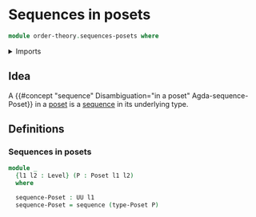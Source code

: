 # Sequences in posets

```agda
module order-theory.sequences-posets where
```

<details><summary>Imports</summary>

```agda
open import foundation.sequences
open import foundation.universe-levels

open import order-theory.posets
```

</details>

## Idea

A
{{#concept "sequence" Disambiguation="in a poset" Agda-sequence-Poset}} in a
[poset](order-theory.posets.md) is a [sequence](foundation.sequences.md) in its
underlying type.

## Definitions

### Sequences in posets

```agda
module _
  {l1 l2 : Level} (P : Poset l1 l2)
  where

  sequence-Poset : UU l1
  sequence-Poset = sequence (type-Poset P)
```
